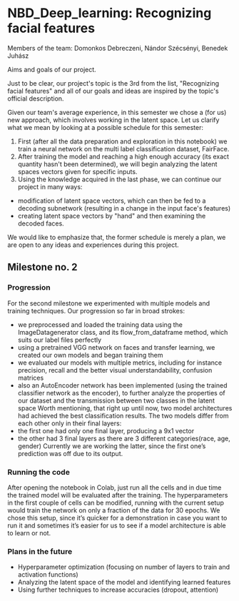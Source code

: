 # NBD_Deep_learning: Recognizing facial features
Members of the team: Domonkos Debreczeni, Nándor Szécsényi, Benedek Juhász


Aims and goals of our project.

Just to be clear, our project's topic is the 3rd from the list, "Recognizing facial features" and all of our goals and ideas are inspired by the topic's official description. 

Given our team's average experience, in this semester we chose a (for us) new approach, which involves working in the latent space. Let us clarify what we mean by looking at a possible schedule for this semester:
1. First (after all the data preparation and exploration in this notebook) we train a neural network on the multi label classification dataset, FairFace.
2. After training the model and reaching a high enough accuracy (its exact quantity hasn't been determined), we will begin analyzing the latent spaces vectors given for specific inputs.
3. Using the knowledge acquired in the last phase, we can continue our project in many ways:
- modification of latent space vectors, which can then be fed to a decoding subnetwork (resulting in a change in the input face's features)
- creating latent space vectors by "hand" and then examining the decoded faces.

We would like to emphasize that, the former schedule is merely a plan, we are open to any ideas and experiences during this project. 

## Milestone no. 2
### Progression
For the second milestone we experimented with multiple models and training techniques. Our progression so far in broad strokes:
-	we preprocessed and loaded the training data using the ImageDatagenerator class, and its flow_from_dataframe method, which suits our label files perfectly
-	using a pretrained VGG network on faces and transfer learning, we created our own models and began training them
-	we evaluated our models with multiple metrics, including for instance precision, recall and the better visual understandability, confusion matrices
-	also an AutoEncoder network has been implemented (using the trained classifier network as the encoder), to further analyze the properties of our dataset and the transmission between two classes in the latent space
Worth mentioning, that right up until now, two model architectures had achieved the best classification results. The two models differ from each other only in their final layers:
-	the first one had only one final layer, producing a 9x1 vector
-	the other had 3 final layers as there are 3 different categories(race, age, gender)
Currently we are working the latter, since the first one’s prediction was off due to its output.
### Running the code
After opening the notebook in Colab, just run all the cells and in due time the trained model will be evaluated after the training. The hyperparameters in the first couple of cells can be modified, running with the current setup would train the network on only a fraction of the data for 30 epochs. We chose this setup, since it’s quicker for a demonstration in case you want to run it and sometimes it’s easier for us to see if a model architecture is able to learn or not.
### Plans in the future
-	Hyperparameter optimization (focusing on number of layers to train and activation functions)
-	Analyzing the latent space of the model and identifying learned features
-	Using further techniques to increase accuracies (dropout, attention)

